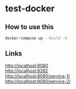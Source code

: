 # test-docker

## How to use this

```bash
docker-compose up --build -d
```

## Links

<http://localhost:8080>   
<http://localhost:8282>  
<http://localhost:8080/service-1/>  
<http://localhost:8080/service-2/>  

